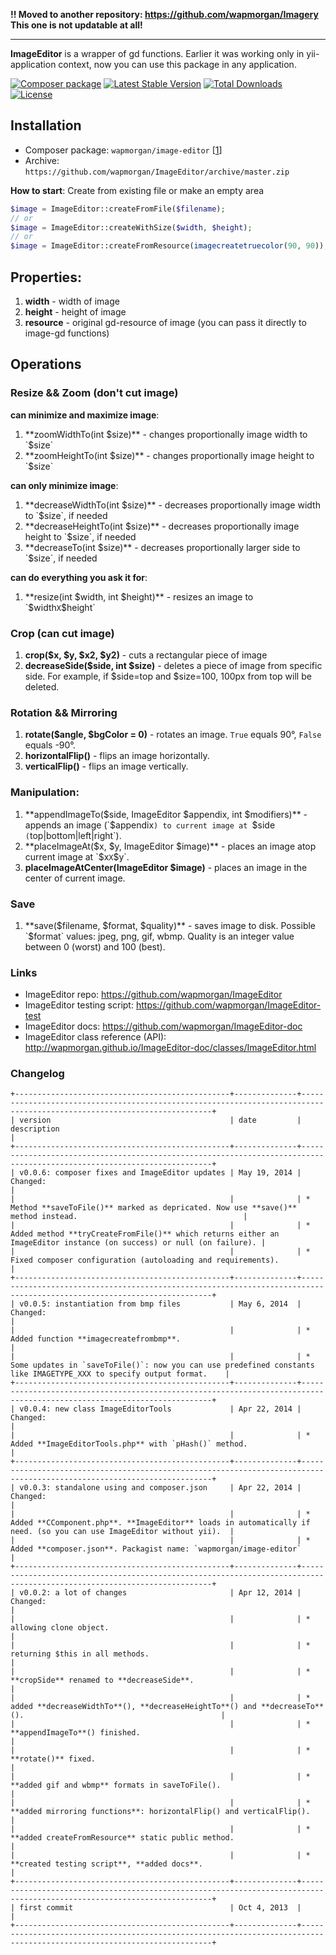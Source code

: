 **!! Moved to another repository: https://github.com/wapmorgan/Imagery**
**This one is not updatable at all!**

---
**ImageEditor** is a wrapper of gd functions. Earlier it was working only in yii-application context, now you can use this package in any application.

[![Composer package](http://xn--e1adiijbgl.xn--p1acf/badge/wapmorgan/image-editor)](https://packagist.org/packages/wapmorgan/image-editor)
[![Latest Stable Version](https://poser.pugx.org/wapmorgan/image-editor/v/stable)](https://packagist.org/packages/wapmorgan/image-editor)
[![Total Downloads](https://poser.pugx.org/wapmorgan/image-editor/downloads)](https://packagist.org/packages/wapmorgan/image-editor)
[![License](https://poser.pugx.org/wapmorgan/image-editor/license)](https://packagist.org/packages/wapmorgan/image-editor)

## Installation
* Composer package: `wapmorgan/image-editor` [[1](https://packagist.org/packages/wapmorgan/image-editor)]
* Archive: `https://github.com/wapmorgan/ImageEditor/archive/master.zip`

**How to start**:
Create from existing file or make an empty area
```php
$image = ImageEditor::createFromFile($filename);
// or
$image = ImageEditor::createWithSize($width, $height);
// or
$image = ImageEditor::createFromResource(imagecreatetruecolor(90, 90));
```

## Properties:
1. **width** - width of image
2. **height** - height of image
3. **resource** - original gd-resource of image (you can pass it directly to image-gd functions)

## Operations
### Resize && Zoom (don't cut image)
**can minimize and maximize image**:

1. **zoomWidthTo(int $size)** - changes proportionally image width to `$size`
2. **zoomHeightTo(int $size)** - changes proportionally image height to `$size`

**can only minimize image**:

1. **decreaseWidthTo(int $size)** - decreases proportionally image width to `$size`, if needed
2. **decreaseHeightTo(int $size)** - decreases proportionally image height to `$size`, if needed
3. **decreaseTo(int $size)** - decreases proportionally larger side to `$size`, if needed

**can do everything you ask it for**:

1. **resize(int $width, int $height)** - resizes an image to `$width` X `$height`

### Crop (can cut image)
1. **crop($x, $y, $x2, $y2)** - cuts a rectangular piece of image
2. **decreaseSide($side, int $size)** - deletes a piece of image from specific side. For example, if $side=top and $size=100, 100px from top will be deleted.

### Rotation && Mirroring
1. **rotate($angle, $bgColor = 0)** - rotates an image. `True` equals 90°, `False` equals -90°.
2. **horizontalFlip()** - flips an image horizontally.
3. **verticalFlip()** - flips an image vertically.

### Manipulation:
1. **appendImageTo($side, ImageEditor $appendix, int $modifiers)** - appends an image (`$appendix`) to current image at `$side` (`top|bottom|left|right`).
2. **placeImageAt($x, $y, ImageEditor $image)** - places an image atop current image at `$x` X `$y`.
3. **placeImageAtCenter(ImageEditor $image)** - places an image in the center of current image.

### Save
1. **save($filename, $format, $quality)** - saves image to disk.
Possible `$format` values: jpeg, png, gif, wbmp.
Quality is an integer value between 0 (worst) and 100 (best).

### Links
* ImageEditor repo: https://github.com/wapmorgan/ImageEditor
* ImageEditor testing script: https://github.com/wapmorgan/ImageEditor-test
* ImageEditor docs: https://github.com/wapmorgan/ImageEditor-doc
* ImageEditor class reference (API): http://wapmorgan.github.io/ImageEditor-doc/classes/ImageEditor.html
 
### Changelog

```
+------------------------------------------------+--------------+------------------------------------------------------------------------------------------------------------------------+
| version                                        | date         | description                                                                                                            |
+------------------------------------------------+--------------+------------------------------------------------------------------------------------------------------------------------+
| v0.0.6: composer fixes and ImageEditor updates | May 19, 2014 | Changed:                                                                                                               |
|                                                |              | * Method **saveToFile()** marked as depricated. Now use **save()** method instead.                                     |
|                                                |              | * Added method **tryCreateFromFile()** which returns either an ImageEditor instance (on success) or null (on failure). |
|                                                |              | * Fixed composer configuration (autoloading and requirements).                                                         |
+------------------------------------------------+--------------+------------------------------------------------------------------------------------------------------------------------+
| v0.0.5: instantiation from bmp files           | May 6, 2014  | Changed:                                                                                                               |
|                                                |              | * Added function **imagecreatefrombmp**.                                                                               |
|                                                |              | * Some updates in `saveToFile()`: now you can use predefined constants like IMAGETYPE_XXX to specify output format.    |
+------------------------------------------------+--------------+------------------------------------------------------------------------------------------------------------------------+
| v0.0.4: new class ImageEditorTools             | Apr 22, 2014 | Changed:                                                                                                               |
|                                                |              | * Added **ImageEditorTools.php** with `pHash()` method.                                                                |
+------------------------------------------------+--------------+------------------------------------------------------------------------------------------------------------------------+
| v0.0.3: standalone using and composer.json     | Apr 22, 2014 | Changed:                                                                                                               |
|                                                |              | * Added **CComponent.php**. **ImageEditor** loads in automatically if need. (so you can use ImageEditor without yii).  |
|                                                |              | * Added **composer.json**. Packagist name: `wapmorgan/image-editor`                                                    |
+------------------------------------------------+--------------+------------------------------------------------------------------------------------------------------------------------+
| v0.0.2: a lot of changes                       | Apr 12, 2014 | Changed:                                                                                                               |
|                                                |              | * allowing clone object.                                                                                               |
|                                                |              | * returning $this in all methods.                                                                                      |
|                                                |              | * **cropSide** renamed to **decreaseSide**.                                                                            |
|                                                |              | * added **decreaseWidthTo**(), **decreaseHeightTo**() and **decreaseTo**().                                            |
|                                                |              | * **appendImageTo**() finished.                                                                                        |
|                                                |              | * **rotate()** fixed.                                                                                                  |
|                                                |              | * **added gif and wbmp** formats in saveToFile().                                                                      |
|                                                |              | * **added mirroring functions**: horizontalFlip() and verticalFlip().                                                  |
|                                                |              | * **added createFromResource** static public method.                                                                   |
|                                                |              | * **created testing script**, **added docs**.                                                                          |
+------------------------------------------------+--------------+------------------------------------------------------------------------------------------------------------------------+
| first commit                                   | Oct 4, 2013  |                                                                                                                        |
+------------------------------------------------+--------------+------------------------------------------------------------------------------------------------------------------------+
```
